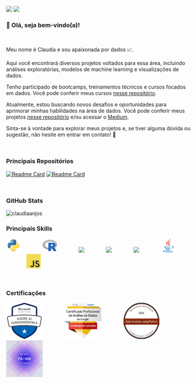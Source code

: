 <div>
  <a href="https://www.linkedin.com/in/claudia-anjos/" target="_blank"><img src="https://img.shields.io/badge/-LinkedIn-%230077B5?style=for-the-badge&logo=linkedin&logoColor=white" target="_blank"></a>
  <a href="https://medium.com/@ndosanjosc" target="_blank"><img src="https://img.shields.io/badge/Medium-12100E?style=for-the-badge&logo=medium&logoColor=white"></a>
</div>

### 👋 Olá, seja bem-vindo(a)! 

<br>

Meu nome é Claudia e sou apaixonada por dados 📈. 

Aqui você encontrará diversos projetos voltados para essa área, incluindo análises exploratórias, modelos de machine learning e visualizações de dados.

Tenho participado de bootcamps, treinamentos técnicos e cursos focados em dados. Você pode conferir meus cursos <a href="https://github.com/claudiaanjos/cursos/tree/main">nesse repositório</a>.

Atualmente, estou buscando novos desafios e oportunidades para aprimorar minhas habilidades na área de dados. Você pode conferir meus projetos <a href="https://github.com/claudiaanjos/projetos-analise-dados">nesse repositório</a> e/ou acessar o [Medium](https://medium.com/@ndosanjosc).

Sinta-se à vontade para explorar meus projetos e, se tiver alguma dúvida ou sugestão, não hesite em entrar em contato! 🤝 

<br>

### Principais Repositórios

[![Readme Card](https://github-readme-stats.vercel.app/api/pin/?username=claudiaanjos&theme=dracula&repo=projetos-analise-dados)](https://github.com/claudiaanjos/projetos-analise-dados)
[![Readme Card](https://github-readme-stats.vercel.app/api/pin/?username=claudiaanjos&theme=dracula&repo=cursos)](https://github.com/claudiaanjos/cursos/tree/main) 

<br>

### GitHub Stats

<img src="https://github-readme-stats.vercel.app/api?username=claudiaanjos&theme=dracula&hide=contribs&show_icons=true&rank_icon=github" alt="claudiaanjos" height="165" width="420"/>

<br>

### Principais Skills

<p>
    <img height="40" src="https://raw.githubusercontent.com/devicons/devicon/master/icons/python/python-original.svg">
    &nbsp;&nbsp;&nbsp;&nbsp;&nbsp;&nbsp;&nbsp;&nbsp;&nbsp;&nbsp;&nbsp;&nbsp;&nbsp;
    <img height="40" src="https://github.com/devicons/devicon/blob/master/icons/r/r-original.svg">
    &nbsp;&nbsp;&nbsp;&nbsp;&nbsp;&nbsp;&nbsp;&nbsp;&nbsp;&nbsp;&nbsp;&nbsp;&nbsp;
    <img height="40" src="https://cdn.icon-icons.com/icons2/2699/PNG/512/google_bigquery_logo_icon_168150.png">
    &nbsp;&nbsp;&nbsp;&nbsp;&nbsp;&nbsp;&nbsp;&nbsp;&nbsp;&nbsp;&nbsp;&nbsp;&nbsp;
    <img height="40" src="https://cdn.jsdelivr.net/gh/devicons/devicon/icons/mysql/mysql-original.svg">
    &nbsp;&nbsp;&nbsp;&nbsp;&nbsp;&nbsp;&nbsp;&nbsp;&nbsp;&nbsp;&nbsp;&nbsp;&nbsp;
    <img height="40" src="https://github.com/microsoft/PowerBI-Icons/blob/main/SVG/Power-BI.svg">
    &nbsp;&nbsp;&nbsp;&nbsp;&nbsp;&nbsp;&nbsp;&nbsp;&nbsp;&nbsp;&nbsp;&nbsp;&nbsp;
    <img height="40" src="https://raw.githubusercontent.com/devicons/devicon/master/icons/java/java-original.svg">
    &nbsp;&nbsp;&nbsp;&nbsp;&nbsp;&nbsp;&nbsp;&nbsp;&nbsp;&nbsp;&nbsp;&nbsp;&nbsp;
    <img height="40" src="https://raw.githubusercontent.com/devicons/devicon/master/icons/javascript/javascript-original.svg">
</p>

<br>

### Certificações

<p>
<a href='https://www.credly.com/badges/490ea044-4d22-427d-9d1c-5d7f6ee26748?source=linked_in_profile'> <img height="100" src="https://github.com/claudiaanjos/claudiaanjos/blob/main/microsoft-certified-azure-ai-fundamentals%20p.png"></a>
  &nbsp;&nbsp;&nbsp;&nbsp;&nbsp;&nbsp;&nbsp;&nbsp;&nbsp;&nbsp;&nbsp;&nbsp;&nbsp;
<a href='https://coursera.org/share/b1ae5de1b6b1bfaa40ec33a364d14429'><img height="100" src="https://github.com/claudiaanjos/claudiaanjos/blob/main/certificado-google.png"></a>
  &nbsp;&nbsp;&nbsp;&nbsp;&nbsp;&nbsp;&nbsp;&nbsp;&nbsp;&nbsp;&nbsp;&nbsp;&nbsp;
<a href='https://www.credly.com/badges/a3199f37-db7e-4a63-a6f6-accd150046cd/public_url'><img height="100" src="https://github.com/claudiaanjos/claudiaanjos/blob/main/badge-ibm.png"></a>
  &nbsp;&nbsp;&nbsp;&nbsp;&nbsp;&nbsp;&nbsp;&nbsp;&nbsp;&nbsp;&nbsp;&nbsp;&nbsp;
<a href='https://www.efset.org/cert/TGL2xx'><img height="100" src="https://github.com/claudiaanjos/claudiaanjos/blob/main/ef-set.jpg"></a>
</p>
